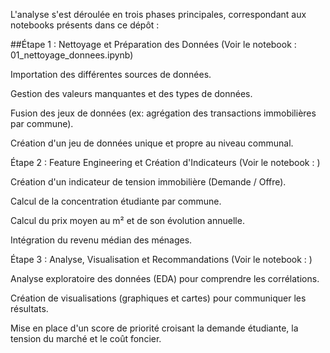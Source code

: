 L'analyse s'est déroulée en trois phases principales, correspondant aux notebooks présents dans ce dépôt :

##Étape 1 : Nettoyage et Préparation des Données
(Voir le notebook : 01_nettoyage_donnees.ipynb)

Importation des différentes sources de données.

Gestion des valeurs manquantes et des types de données.

Fusion des jeux de données (ex: agrégation des transactions immobilières par commune).

Création d'un jeu de données unique et propre au niveau communal.

Étape 2 : Feature Engineering et Création d'Indicateurs
(Voir le notebook : )

Création d'un indicateur de tension immobilière (Demande / Offre).

Calcul de la concentration étudiante par commune.

Calcul du prix moyen au m² et de son évolution annuelle.

Intégration du revenu médian des ménages.

Étape 3 : Analyse, Visualisation et Recommandations
(Voir le notebook : )

Analyse exploratoire des données (EDA) pour comprendre les corrélations.

Création de visualisations (graphiques et cartes) pour communiquer les résultats.

Mise en place d'un score de priorité croisant la demande étudiante, la tension du marché et le coût foncier.
